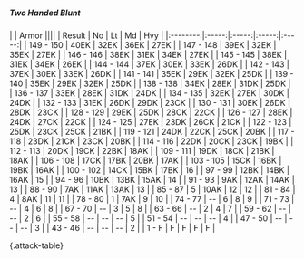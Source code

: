 ##### Two Handed Blunt

|      |   Armor   ||||
|   Result   |   No   |   Lt   |   Md   |   Hvy   |
|:--------:|:-----:|:-----:|:-----:|:-----:|
| 149 - 150 | 40EK | 32EK | 36EK | 27EK |
| 147 - 148 | 39EK | 32EK | 35EK | 27EK |
| 146 - 146 | 38EK | 31EK | 34EK | 27EK |
| 145 - 145 | 38EK | 31EK | 34EK | 26EK |
| 144 - 144 | 37EK | 30EK | 33EK | 26DK |
| 142 - 143 | 37EK | 30EK | 33EK | 26DK |
| 141 - 141 | 35EK | 29EK | 32EK | 25DK |
| 139 - 140 | 35EK | 29EK | 32EK | 25DK |
| 138 - 138 | 34EK | 28EK | 31DK | 25DK |
| 136 - 137 | 33EK | 28EK | 31DK | 24DK |
| 134 - 135 | 32EK | 27EK | 30DK | 24DK |
| 132 - 133 | 31EK | 26DK | 29DK | 23CK |
| 130 - 131 | 30EK | 26DK | 28DK | 23CK |
| 128 - 129 | 29EK | 25DK | 28CK | 22CK |
| 126 - 127 | 28EK | 24DK | 27CK | 22CK |
| 124 - 125 | 27EK | 23DK | 26CK | 21CK |
| 122 - 123 | 25DK | 23CK | 25CK | 21BK |
| 119 - 121 | 24DK | 22CK | 25CK | 20BK |
| 117 - 118 | 23DK | 21CK | 23CK | 20BK |
| 114 - 116 | 22DK | 20CK | 23CK | 19BK |
| 112 - 113 | 20DK | 19CK | 22BK | 18AK |
| 109 - 111 | 19DK | 18CK | 21BK | 18AK |
| 106 - 108 | 17CK | 17BK | 20BK | 17AK |
| 103 - 105 | 15CK | 16BK | 19BK | 16AK |
| 100 - 102 | 14CK | 15BK | 17BK | 16 |
| 97 - 99 | 12BK | 14BK | 16AK | 15 |
| 94 - 96 | 10BK | 13BK | 15AK | 14 |
| 91 - 93 | 9AK | 12AK | 14AK | 13 |
| 88 - 90 | 7AK | 11AK | 13AK | 13 |
| 85 - 87 | 5 | 10AK | 12 | 12 |
| 81 - 84 | 4 | 8AK | 11 | 11 |
| 78 - 80 | 1 | 7AK | 9 | 10 |
| 74 - 77 | --  | 6 | 8 | 9 |
| 71 - 73 | --  | 4 | 6 | 8 |
| 67 - 70 | --  | 3 | 5 | 8 |
| 63 - 66 | --  | 2 | 4 | 7 |
| 59 - 62 | --  | --  | 2 | 6 |
| 55 - 58 | --  | --  | --  | 5 |
| 51 - 54 | --  | --  | --  | 4 |
| 47 - 50 | --  | --  | --  | 3 |
| 43 - 46 | --  | --  | --  | 2 |
| 1 - F | F | F | F | F |

{.attack-table}
